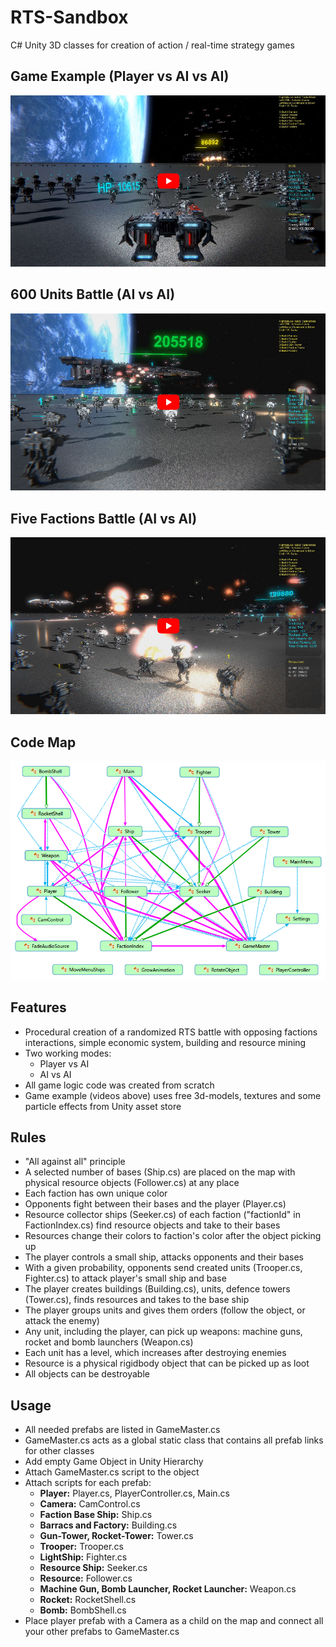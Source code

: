 # RTS-Sandbox
C# Unity 3D classes for creation of action / real-time strategy games

## Game Example (Player vs AI vs AI)

[![](img/preview_1.png?raw=true)](https://youtu.be/QG2a9d7SQ80 "Game Example")

## 600 Units Battle (AI vs AI)

[![](img/preview_2.png?raw=true)](https://youtu.be/QG2a9d7SQ80 "Battle Simulation")

## Five Factions Battle (AI vs AI)

[![](img/preview_3.png?raw=true)](https://youtu.be/QG2a9d7SQ80 "Battle Simulation")

## Code Map

![](img/codemap_white.png)

## Features
- Procedural creation of a randomized RTS battle with opposing factions interactions, simple economic system, building and resource mining
- Two working modes:
  - Player vs AI
  - AI vs AI
- All game logic code was created from scratch
- Game example (videos above) uses free 3d-models, textures and some particle effects from Unity asset store
## Rules
- "All against all" principle
- A selected number of bases (Ship.cs) are placed on the map with physical resource objects (Follower.cs) at any place
- Each faction has own unique color
- Opponents fight between their bases and the player (Player.cs)
- Resource collector ships (Seeker.cs) of each faction ("factionId" in FactionIndex.cs) find resource objects and take to their bases
- Resources change their colors to faction's color after the object picking up
- The player controls a small ship, attacks opponents and their bases
- With a given probability, opponents send created units (Trooper.cs, Fighter.cs) to attack player's small ship and base
- The player creates buildings (Building.cs), units, defence towers (Tower.cs), finds resources and takes to the base ship
- The player groups units and gives them orders (follow the object, or attack the enemy)
- Any unit, including the player, can pick up weapons: machine guns, rocket and bomb launchers (Weapon.cs)
- Each unit has a level, which increases after destroying enemies
- Resource is a physical rigidbody object that can be picked up as loot
- All objects can be destroyable

## Usage

- All needed prefabs are listed in GameMaster.cs
- GameMaster.cs acts as a global static class that contains all prefab links for other classes
- Add empty Game Object in Unity Hierarchy
- Attach GameMaster.cs script to the object
- Attach scripts for each prefab:
  - **Player:** Player.cs, PlayerController.cs, Main.cs
  - **Camera:** CamControl.cs
  - **Faction Base Ship:** Ship.cs
  - **Barracs and Factory:** Building.cs
  - **Gun-Tower, Rocket-Tower:** Tower.cs
  - **Trooper:** Trooper.cs
  - **LightShip:** Fighter.cs
  - **Resource Ship:** Seeker.cs
  - **Resource:** Follower.cs
  - **Machine Gun, Bomb Launcher, Rocket Launcher:** Weapon.cs
  - **Rocket:** RocketShell.cs
  - **Bomb:** BombShell.cs
- Place player prefab with a Camera as a child on the map and connect all your other prefabs to GameMaster.cs
